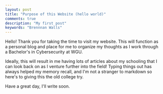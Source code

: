 ```yaml
---
layout: post
title: "Purpose of this Website (hello world)"
comments: true
description: "My first post"
keywords: "Brennnan Walls"
---
```


Hello! Thank you for taking the time to visit my website. This will function as a personal blog and place for me to organize my thoughts as I work through a Bachelor's in Cybersecurity at WGU.

Ideally, this will result in me having lots of articles about my schooling that I can look back on as I venture further into the field! Typing things out has always helped my memory recall, and I'm not a stranger to markdown so here's to giving this the old college try.

Have a great day, I'll write soon.